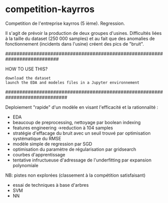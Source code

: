 # competition-kayrros
Competition de l'entreprise kayrros (5 ième). Regression.

Il s'agit de prévoir la production de deux groupes d'usines.
Difficultés liées à la taille du dataset (250 000 samples) et au fait que des anomalies de fonctionnement (incidents dans l'usine) créent des pics de "bruit".

###########################################################################

HOW TO USE THIS?

    download the dataset
    launch the EDA and modeles files in a Jupyter environnement

##############################################################################

Deploiement "rapide" d'un modèle en visant l'efficacité et la rationnalité :
- EDA
- beaucoup de preprocessing, nettoyage par boolean indexing
- features engineering ->reduction à 104 samples
- stratégie d'effacage du bruit avec un seuil trouvé par optimisation systématique du RMSE
- modèle simple de regression par SGD
- optimisation du paramètre de régularisation par gridsearch
- courbes d'apprentissage
- tentative infructueuse d'adressage de l'underfitting par expansion polynomiale

NB: pistes non explorées (classement à la compétition satisfaisant)
- essai de techniques à base d'arbres 
- SVM
- NN
